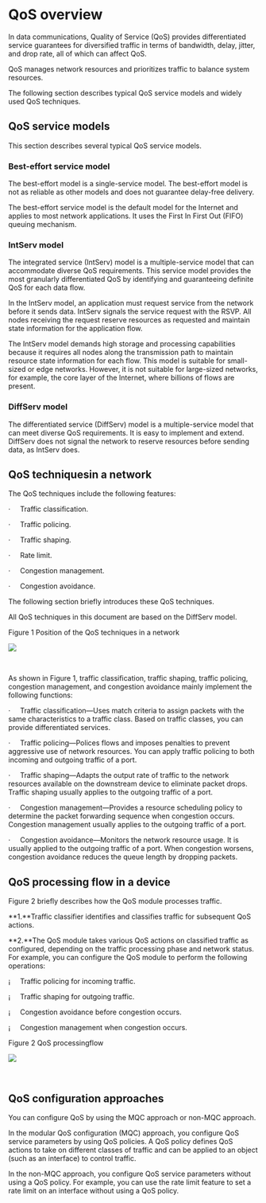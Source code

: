 
# QoS overview

In data
communications, Quality of Service (QoS) provides differentiated service
guarantees for diversified traffic in terms of bandwidth, delay, jitter, and
drop rate, all of which can affect QoS.

QoS manages network resources and
prioritizes traffic to balance system resources.

The following section describes typical QoS
service models and widely used QoS techniques.

## QoS service models

This section describes several typical QoS
service models. 

### Best-effort service model

The best-effort model is a single-service
model. The best-effort model is not as reliable as other models and does not
guarantee delay-free delivery.

The best-effort service model is the
default model for the Internet and applies to most network applications. It uses
the First In First Out (FIFO) queuing mechanism.

### IntServ model

The integrated service (IntServ) model is a
multiple-service model that can accommodate diverse QoS requirements. This
service model provides the most granularly differentiated QoS by identifying
and guaranteeing definite QoS for each data flow.

In the IntServ model, an application must
request service from the network before it sends data. IntServ signals the
service request with the RSVP. All nodes receiving the request reserve
resources as requested and maintain state information for the application flow.


The IntServ model demands high storage and
processing capabilities because it requires all nodes along the transmission
path to maintain resource state information for each flow. This model is
suitable for small-sized or edge networks. However, it is not suitable for
large-sized networks, for example, the core layer of the Internet, where
billions of flows are present.

### DiffServ model

The differentiated service (DiffServ) model
is a multiple-service model that can meet
diverse QoS requirements. It is easy to implement and extend. DiffServ does not
signal the network to reserve resources before sending data, as IntServ does.

## QoS techniquesin a network

The QoS techniques include the following features:

·     Traffic classification.

·     Traffic policing.

·     Traffic shaping.

·     Rate limit.

·     Congestion management.

·     Congestion avoidance. 

The following section briefly introduces these
QoS techniques.

All QoS techniques in this document are
based on the DiffServ model.

Figure 1 Position of the QoS techniques in a
network

![](https://resource.h3c.com/en/202407/12/20240712_11705196_x_Img_x_png_0_2216057_294551_0.png)

 

As shown in Figure 1, traffic classification, traffic shaping, traffic policing,
congestion management, and congestion avoidance mainly implement the following
functions:

·     Traffic classification—Uses match criteria to assign packets with the same characteristics
to a traffic class. Based on traffic classes, you can provide differentiated
services.

·     Traffic policing—Polices flows and imposes penalties to prevent aggressive use of
network resources. You can apply traffic policing to both incoming and outgoing
traffic of a port.

·     Traffic shaping—Adapts the output rate of traffic to the network resources
available on the downstream device to eliminate packet drops. Traffic shaping
usually applies to the outgoing traffic of a port.

·     Congestion management—Provides a resource scheduling policy to determine the packet
forwarding sequence when congestion occurs. Congestion management usually applies
to the outgoing traffic of a port.

·     Congestion avoidance—Monitors the network resource usage. It is usually applied to the
outgoing traffic of a port. When congestion worsens, congestion avoidance reduces
the queue length by dropping packets.

## QoS processing flow in a device

Figure 2 briefly describes how the QoS module processes traffic.

**1\.**Traffic classifier identifies and classifies
traffic for subsequent QoS actions.

**2\.**The QoS module takes various QoS actions on
classified traffic as configured, depending on the traffic processing phase and
network status. For example, you can configure the QoS module to perform the
following operations:

¡     Traffic
policing for incoming traffic.

¡     Traffic
shaping for outgoing traffic.

¡     Congestion
avoidance before congestion occurs.

¡     Congestion
management when congestion occurs.

Figure 2 QoS processingflow

![](https://resource.h3c.com/en/202407/12/20240712_11705197_x_Img_x_png_1_2216057_294551_0.png)

 

## QoS configuration approaches

You can configure QoS by using the MQC
approach or non-MQC approach. 

In the modular QoS configuration (MQC)
approach, you configure QoS service parameters by using QoS policies. A QoS
policy defines QoS actions to take on different classes of traffic and can be
applied to an object (such as an interface) to control traffic.

In the non-MQC approach, you configure QoS
service parameters without using a QoS policy. For example, you can use the
rate limit feature to set a rate limit on an interface without using a QoS
policy.

 

